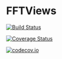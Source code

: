 # FFTViews

[![Build Status](https://travis-ci.org/timholy/FFTViews.jl.svg?branch=master)](https://travis-ci.org/timholy/FFTViews.jl)

[![Coverage Status](https://coveralls.io/repos/timholy/FFTViews.jl/badge.svg?branch=master&service=github)](https://coveralls.io/github/timholy/FFTViews.jl?branch=master)

[![codecov.io](http://codecov.io/github/timholy/FFTViews.jl/coverage.svg?branch=master)](http://codecov.io/github/timholy/FFTViews.jl?branch=master)
